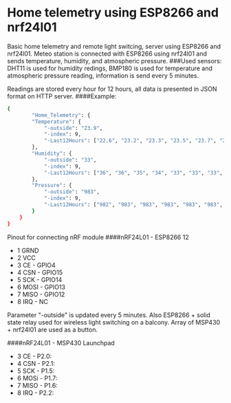 # Home telemetry using ESP8266 and nrf24l01
Basic home telemetry and remote light switcing, server using ESP8266 and nrf24l01.
Meteo station is connected with ESP8266 using nrf24l01 and sends temperature, humidity, and atmospheric pressure.
###Used sensors:
DHT11 is used for humidity redings, BMP180 is used for temperature and atmospheric pressure reading, information is send every 5 minutes.


Readings are stored every hour for 12 hours, all data is presented in JSON format on HTTP server.
####Example:
```sh
{
        "Home_Telemetry": {
        "Temperature": {
            "-outside": "23.9",
            "-index": 9,
            "-Last12Hours": ["22.6", "23.2", "23.3", "23.5", "23.7", "23.7", "23.7", "23.7", "23.7", "23.8", "23.5", "23.4"]
        },
        "Humidity": {
            "-outside": "33",
            "-index": 9,
            "-Last12Hours": ["36", "36", "35", "34", "33", "33", "33", "33", "32", "33", "40", "38"]
        },
        "Pressure": {
            "-outside": "983",
            "-index": 9,
            "-Last12Hours": ["982", "983", "983", "983", "983", "983", "983", "983", "983", "983", "982", "982"]
        }
    }
}
```

Pinout for connecting nRF module 
####nRF24L01 - ESP8266 12


  - 1 GRND
  - 2 VCC
  - 3 CE   - GPIO4
  - 4 CSN  - GPIO15
  - 5 SCK  - GPIO14
  - 6 MOSI - GPIO13
  - 7 MISO - GPIO12
  - 8 IRQ  - NC


Parameter "-outside" is updated every 5 minutes.
Also ESP8266 + solid state relay used for wireless light switching on a balcony. Array of MSP430 + nrf24l01 are used as a button.

####nRF24L01 - MSP430 Launchpad


  - 3 CE   - P2.0:
  - 4 CSN  - P2.1:
  - 5 SCK  - P1.5:
  - 6 MOSi - P1.7:
  - 7 MISO - P1.6:
  - 8 IRQ  - P2.2:
